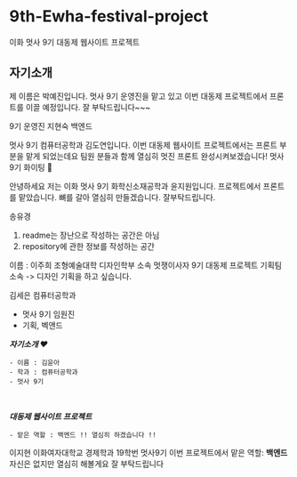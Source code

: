# 9th-Ewha-festival-project
이화 멋사 9기 대동제 웹사이트 프로젝트

## 자기소개

제 이름은 박예진입니다. 
멋사 9기 운영진을 맡고 있고 이번 대동제 프로젝트에서 프론트를 이끌 예정입니다.
잘 부탁드립니다~~~

9기 운영진 지현숙 백엔드

멋사 9기 컴퓨터공학과 김도연입니다.
이번 대동제 웹사이트 프로젝트에서는 프론트 부분을 맡게 되었는데요
팀원 분들과 함께 열심히 멋진 프론트 완성시켜보겠습니다!
멋사 9기 화이팅 💪

안녕하세요 저는 이화 멋사 9기 화학신소재공학과 윤지원입니다.
프로젝트에서 프론트를 맡았습니다. 
뼈를 갈아 열심히 만들겠습니다. 잘부탁드립니다. 

송유경
1. readme는 장난으로 작성하는 공간은 아님
2. repository에 관한 정보를 작성하는 공간

이름 : 이주희
조형예술대학 디자인학부 소속
멋쟁이사자 9기
대동제 프로젝트 기획팀 소속 -> 디자인 기획을 하고 싶습니다.

김세은
컴퓨터공학과 
- 멋사 9기 임원진
- 기획, 벡앤드

<em><strong>자기소개 ♥</strong></em>
<br>

```
- 이름 : 김윤아
- 학과 : 컴퓨터공학과
- 멋사 9기
```

<br>

<em><strong>대동제 웹사이트 프로젝트</strong></em>

```
- 맡은 역할 : 백엔드 !! 열심히 하겠습니다 !!
```

이지현
이화여자대학교 경제학과 19학번 멋사9기
이번 프로젝트에서 맡은 역할: **백엔드**
자신은 없지만  열심히 해볼게요 잘 부탁드립니다
